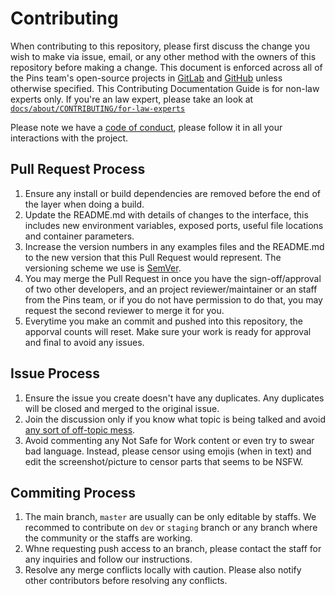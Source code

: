 # Contributing

When contributing to this repository, please first discuss the change you wish to make via issue,
email, or any other method with the owners of this repository before making a change. This document is enforced across all of the Pins team's open-source projects in [GitLab](https://gitlab.com/madebythepinsteam-devlabs) and [GitHub](https://github.com/MadeByThePinsHub) unless otherwise specified. This Contributing Documentation Guide is for non-law experts only. If you're an law expert, please take an look at [`docs/about/CONTRIBUTING/for-law-experts`](https://legal.madebythepins.tk/about/CONTRIBUTING/)

Please note we have a [code of conduct](code-of-conduct.md), please follow it in all your interactions with the project.

## Pull Request Process

1. Ensure any install or build dependencies are removed before the end of the layer when doing a build.
2. Update the README.md with details of changes to the interface, this includes new environment variables, exposed ports, useful file locations and container parameters.
3. Increase the version numbers in any examples files and the README.md to the new version that this Pull Request would represent. The versioning scheme we use is [SemVer](http://semver.org/).
4. You may merge the Pull Request in once you have the sign-off/approval of two other developers, and an project reviewer/maintainer or an staff from the Pins team, or if you do not have permission to do that, you may request the second reviewer to merge it for you.
5. Everytime you make an commit and pushed into this repository, the apporval counts will reset. Make sure your work is ready for approval and final to avoid any issues.

## Issue Process

1. Ensure the issue you create doesn't have any duplicates. Any duplicates will be closed and merged to the original issue.
2. Join the discussion only if you know what topic is being talked and avoid [any sort of off-topic mess](https://en.wikipedia.org/wiki/Shitposting).
3. Avoid commenting any Not Safe for Work content or even try to swear bad language. Instead, please censor using emojis (when in text) and edit the screenshot/picture to censor parts that seems to be NSFW.

## Commiting Process

1. The main branch, `master` are usually can be only editable by staffs. We recommed to contribute on `dev` or `staging` branch or any branch where the community or the staffs are working.
2. Whne requesting push access to an branch, please contact the staff for any inquiries and follow our instructions.
3. Resolve any merge conflicts locally with caution. Please also notify other contributors before resolving any conflicts.
